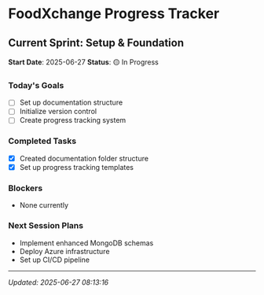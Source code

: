 # FoodXchange Progress Tracker

## Current Sprint: Setup & Foundation
**Start Date**: 2025-06-27
**Status**: 🟡 In Progress

### Today's Goals
- [ ] Set up documentation structure
- [ ] Initialize version control
- [ ] Create progress tracking system

### Completed Tasks
- [x] Created documentation folder structure
- [x] Set up progress tracking templates

### Blockers
- None currently

### Next Session Plans
- Implement enhanced MongoDB schemas
- Deploy Azure infrastructure
- Set up CI/CD pipeline

---
*Updated: 2025-06-27 08:13:16*
